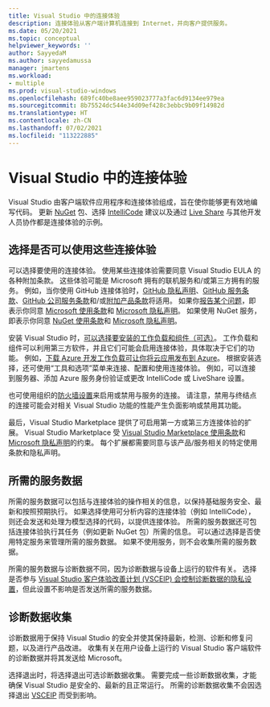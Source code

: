 ```yaml
---
title: Visual Studio 中的连接体验
description: 连接体验从客户端计算机连接到 Internet，并向客户提供服务。
ms.date: 05/20/2021
ms.topic: conceptual
helpviewer_keywords: ''
author: SayyedaM
ms.author: sayyedamussa
manager: jmartens
ms.workload:
- multiple
ms.prod: visual-studio-windows
ms.openlocfilehash: 689fc40be8aee959023777a3fac6d9134ee979ea
ms.sourcegitcommit: 8b75524dc544e34d09ef428c3ebbc9b09f14982d
ms.translationtype: HT
ms.contentlocale: zh-CN
ms.lasthandoff: 07/02/2021
ms.locfileid: "113222885"
---
```

# <a name="connected-experiences-in-visual-studio"></a>**Visual Studio 中的连接体验** #

Visual Studio 由客户端软件应用程序和连接体验组成，旨在使你能够更有效地编写代码。 更新 [NuGet](/nuget/consume-packages/install-use-packages-visual-studio) 包、选择 [IntelliCode](/visualstudio/intellicode/overview) 建议以及通过 [Live Share](/visualstudio/liveshare/quickstart/share) 与其他开发人员协作都是连接体验的示例。 

## <a name="choose-whether-these-connected-experiences-are-available-to-use"></a>选择是否可以使用这些连接体验 ##

可以选择要使用的连接体验。 使用某些连接体验需要同意 Visual Studio EULA 的各种附加条款。 这些体验可能是 Microsoft 拥有的联机服务和/或第三方拥有的服务。 例如，当你使用 GitHub 连接体验时，[GitHub 隐私声明](https://docs.github.com/github/site-policy/github-privacy-statement)、[GitHub 服务条款](https://docs.github.com/github/site-policy/github-terms-of-service)、[GitHub 公司服务条款](https://docs.github.com/github/site-policy/github-corporate-terms-of-service)和/或[附加产品条款](https://docs.github.com/github/site-policy/github-additional-product-terms)将适用。 如果你[报告某个问题](/visualstudio/ide/how-to-report-a-problem-with-visual-studio)，即表示你同意 [Microsoft 使用条款](https://www.microsoft.com/legal/terms-of-use)和 [Microsoft 隐私声明](https://privacy.microsoft.com/en-us/privacystatement)。 如果使用 NuGet 服务，即表示你同意 [NuGet 使用条款](https://www.nuget.org/policies/Terms)和 [Microsoft 隐私声明](https://privacy.microsoft.com/en-us/privacystatement)。 

安装 Visual Studio 时，[可以选择要安装的工作负载和组件（可选）](/visualstudio/install/install-visual-studio)。 工作负载和组件可以利用第三方软件，并且它们可能会启用连接体验，具体取决于它们的功能。 例如，[下载 Azure 开发工作负载可让你将云应用发布到 Azure](https://visualstudio.microsoft.com/vs/features/azure/)。 根据安装选择，还可使用“工具和选项”菜单来连接、配置和使用连接体验。 例如，可以连接到服务器、添加 Azure 服务身份验证或更改 IntelliCode 或 LiveShare 设置。  

也可使用组织的[防火墙设置](/visualstudio/install/install-and-use-visual-studio-behind-a-firewall-or-proxy-server)来启用或禁用与服务的连接。 请注意，禁用与终结点的连接可能会对相关 Visual Studio 功能的性能产生负面影响或禁用其功能。 

最后，Visual Studio Marketplace 提供了可启用第一方或第三方连接体验的扩展。 Visual Studio Marketplace 受 [Visual Studio Marketplace 使用条款](https://cdn.vsassets.io/v/M146_20190123.39/_content/Microsoft-Visual-Studio-Marketplace-Terms-of-Use.pdf)和 [Microsoft 隐私声明](https://privacy.microsoft.com/en-us/privacystatement)的约束。 每个扩展都需要同意与该产品/服务相关的特定使用条款和隐私声明。  


## <a name="required-service-data"></a>所需的服务数据 ##

所需的服务数据可以包括与连接体验的操作相关的信息，以保持基础服务安全、最新和按照预期执行。 如果选择使用可分析内容的连接体验（例如 IntelliCode），则还会发送和处理为模型选择的代码，以提供连接体验。 所需的服务数据还可包括连接体验执行其任务（例如更新 NuGet 包）所需的信息。 可以通过选择是否使用特定服务来管理所需的服务数据。 如果不使用服务，则不会收集所需的服务数据。 

所需的服务数据与诊断数据不同，因为诊断数据与设备上运行的软件有关。 选择是否参与 [Visual Studio 客户体验改善计划 (VSCEIP) 会控制诊断数据的隐私设置](/visualstudio/ide/visual-studio-experience-improvement-program)，但此设置不影响是否发送所需的服务数据。 

## <a name="diagnostic-data-collection"></a>诊断数据收集 ##

诊断数据用于保持 Visual Studio 的安全并使其保持最新，检测、诊断和修复问题，以及进行产品改进。 收集有关在用户设备上运行的 Visual Studio 客户端软件的诊断数据并将其发送给 Microsoft。

选择退出时，将选择退出可选诊断数据收集。 需要完成一些诊断数据收集，才能确保 Visual Studio 是安全的、最新的且正常运行。 所需的诊断数据收集不会因选择退出 [VSCEIP](/visualstudio/ide/visual-studio-experience-improvement-program) 而受到影响。 
